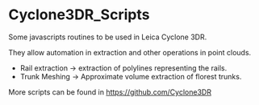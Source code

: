 # Cyclone3DR_Scripts

Some javascripts routines to be used in Leica Cyclone 3DR.

They allow automation in extraction and other operations in point clouds.

* Rail extraction -> extraction of polylines representing the rails.
* Trunk Meshing -> Approximate volume extraction of florest trunks.


More scripts can be found in https://github.com/Cyclone3DR
